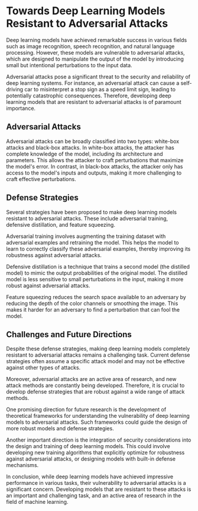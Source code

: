 # Towards Deep Learning Models Resistant to Adversarial Attacks

Deep learning models have achieved remarkable success in various fields such as image recognition, speech recognition, and natural language processing. However, these models are vulnerable to adversarial attacks, which are designed to manipulate the output of the model by introducing small but intentional perturbations to the input data.

Adversarial attacks pose a significant threat to the security and reliability of deep learning systems. For instance, an adversarial attack can cause a self-driving car to misinterpret a stop sign as a speed limit sign, leading to potentially catastrophic consequences. Therefore, developing deep learning models that are resistant to adversarial attacks is of paramount importance.

## Adversarial Attacks

Adversarial attacks can be broadly classified into two types: white-box attacks and black-box attacks. In white-box attacks, the attacker has complete knowledge of the model, including its architecture and parameters. This allows the attacker to craft perturbations that maximize the model's error. In contrast, in black-box attacks, the attacker only has access to the model's inputs and outputs, making it more challenging to craft effective perturbations.

## Defense Strategies

Several strategies have been proposed to make deep learning models resistant to adversarial attacks. These include adversarial training, defensive distillation, and feature squeezing.

Adversarial training involves augmenting the training dataset with adversarial examples and retraining the model. This helps the model to learn to correctly classify these adversarial examples, thereby improving its robustness against adversarial attacks.

Defensive distillation is a technique that trains a second model (the distilled model) to mimic the output probabilities of the original model. The distilled model is less sensitive to small perturbations in the input, making it more robust against adversarial attacks.

Feature squeezing reduces the search space available to an adversary by reducing the depth of the color channels or smoothing the image. This makes it harder for an adversary to find a perturbation that can fool the model.

## Challenges and Future Directions

Despite these defense strategies, making deep learning models completely resistant to adversarial attacks remains a challenging task. Current defense strategies often assume a specific attack model and may not be effective against other types of attacks.

Moreover, adversarial attacks are an active area of research, and new attack methods are constantly being developed. Therefore, it is crucial to develop defense strategies that are robust against a wide range of attack methods.

One promising direction for future research is the development of theoretical frameworks for understanding the vulnerability of deep learning models to adversarial attacks. Such frameworks could guide the design of more robust models and defense strategies.

Another important direction is the integration of security considerations into the design and training of deep learning models. This could involve developing new training algorithms that explicitly optimize for robustness against adversarial attacks, or designing models with built-in defense mechanisms.

In conclusion, while deep learning models have achieved impressive performance in various tasks, their vulnerability to adversarial attacks is a significant concern. Developing models that are resistant to these attacks is an important and challenging task, and an active area of research in the field of machine learning.

